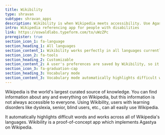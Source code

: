 ```yaml
---
title: Wikibility
type: shravan
subtype: shravan_apps
description: Wikibility is when Wikipedia meets accessibility. Use Agastya's award-winning web accessibility options on Wikipedia, the free encyclopedia, for easy browsing, reading, and referencing.
intro: Wikipedia referencing app for people with disabilities
link: https://oswaldlabs.typeform.com/to/uWzZPc
preregister: true
section_icon_1: fa-language
section_heading_1: All languages
section_content_1: Wikibility works perfectly in all languages currently supported by Wikipedia, so you can browse and read around the world.
section_icon_2: fa-tools
section_heading_2: Customizable
section_content_2: A user's preferences are saved by Wikibility, so it always shows you the layout and design that you are most comfortable with.
section_icon_3: fa-graduation-cap
section_heading_3: Vocabulary mode
section_content_3: Vocabulary mode automatically highlights difficult words and displays their meaning on click, so you are always learning.
---
```


Wikipedia is the world's largest curated source of knowledge. You can find information about any and everything on Wikipedia, but this information is not always accessible to everyone. Using Wikibility, users with learning disorders like dyslexia, senior, blind users, etc., can all easily use Wikipedia.

It automatically highlights difficult words and works across all of Wikipedia's languages. Wikibility is a proof-of-concept app which implements Agastya on Wikipedia.